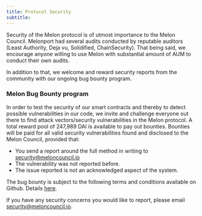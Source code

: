 ```yaml
---
title: Protocol Security
subtitle: 
---
```


Security of the Melon protocol is of utmost importance to the Melon Council. Melonport had several audits conducted by reputable auditors (Least Authority, Deja vu, Solidified, ChainSecurity). That being said, we encourage anyone willing to use Melon with substantial amount of AUM to conduct their own audits. 

In addition to that, we welcome and reward security reports from the community with our ongoing bug bounty program.

### Melon Bug Bounty program

In order to test the security of our smart contracts and thereby to detect possible vulnerabilities in our code, we invite and challenge everyone out there to find attack vectors/security vulnerabilities in the Melon protocol.
A total reward pool of 247,989 DAI is available to pay out bounties. Bounties will be paid for all valid security vulnerabilities found and disclosed to the Melon Council, provided that:
- You send a report around the full method in writing to security@meloncouncil.io
- The vulnerability was not reported before.
- The issue reported is not an acknowledged aspect of the system.

The bug bounty is subject to the following terms and conditions available on Github.
Details [here](https://medium.com/melonprotocol/melon-bug-bounty-program-b33f7d4a80a6).

If you have any security concerns you would like to report, please email security@meloncouncil.io.
